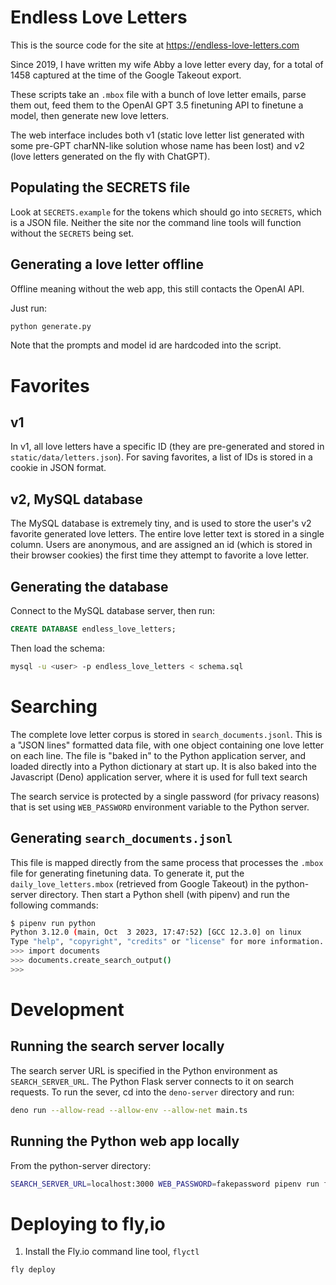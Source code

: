 # Endless Love Letters

This is the source code for the site at https://endless-love-letters.com

Since 2019, I have written my wife Abby a love letter every day, for a total of
1458 captured at the time of the Google Takeout export.

These scripts take an `.mbox` file with a bunch of love letter emails, parse
them out, feed them to the OpenAI GPT 3.5 finetuning API to finetune a model,
then generate new love letters.

The web interface includes both v1 (static love letter list generated with some
pre-GPT charNN-like solution whose name has been lost) and v2 (love letters
generated on the fly with ChatGPT).

## Populating the SECRETS file

Look at `SECRETS.example` for the tokens which should go into `SECRETS`, which
is a JSON file. Neither the site nor the command line tools will function
without the `SECRETS` being set.

## Generating a love letter offline

Offline meaning without the web app, this still contacts the OpenAI API.

Just run:

```bash
python generate.py
```

Note that the prompts and model id are hardcoded into the script.

# Favorites

## v1

In v1, all love letters have a specific ID (they are pre-generated and stored in
`static/data/letters.json`). For saving favorites, a list of IDs is stored in a
cookie in JSON format.

## v2, MySQL database

The MySQL database is extremely tiny, and is used to store the user's v2
favorite generated love letters. The entire love letter text is stored in a
single column. Users are anonymous, and are assigned an id (which is stored in
their browser cookies) the first time they attempt to favorite a love letter.

## Generating the database

Connect to the MySQL database server, then run:

```sql
CREATE DATABASE endless_love_letters;
```

Then load the schema:

```bash
mysql -u <user> -p endless_love_letters < schema.sql
```

# Searching

The complete love letter corpus is stored in `search_documents.jsonl`. This is a
"JSON lines" formatted data file, with one object containing one love letter on
each line. The file is "baked in" to the Python application server, and loaded
directly into a Python dictionary at start up. It is also baked into the
Javascript (Deno) application server, where it is used for full text search

The search service is protected by a single password (for privacy reasons) that
is set using `WEB_PASSWORD` environment variable to the Python server.

## Generating `search_documents.jsonl`

This file is mapped directly from the same process that processes the `.mbox`
file for generating finetuning data. To generate it, put the
`daily_love_letters.mbox` (retrieved from Google Takeout) in the python-server
directory. Then start a Python shell (with pipenv) and run the following
commands:

```bash
$ pipenv run python
Python 3.12.0 (main, Oct  3 2023, 17:47:52) [GCC 12.3.0] on linux
Type "help", "copyright", "credits" or "license" for more information.
>>> import documents
>>> documents.create_search_output()
>>>
```

# Development

## Running the search server locally

The search server URL is specified in the Python environment as
`SEARCH_SERVER_URL`. The Python Flask server connects to it on search requests.
To run the sever, cd into the `deno-server` directory and run:

```bash
deno run --allow-read --allow-env --allow-net main.ts
```

## Running the Python web app locally

From the python-server directory:

```bash
SEARCH_SERVER_URL=localhost:3000 WEB_PASSWORD=fakepassword pipenv run flask --debug -A app run
```

# Deploying to fly,io

1. Install the Fly.io command line tool, `flyctl`

```bash
fly deploy
```
